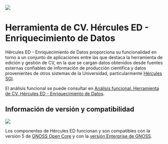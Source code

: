 ![](../../Docs/media/CabeceraDocumentosMD.png)

# Herramienta de CV. Hércules ED - Enriquecimiento de Datos

Hércules ED - Enriquecimiento de Datos proporciona su funcionalidad en torno a un conjunto de aplicaciones entre las que destaca la herramienta de edición y gestión de CV, en la que se cargan datos obtenidos desde fuentes externas confiables de información de producción científica y datos provenientes de otros sistemas de la Universidad, particularmente [Hércules SGI](https://github.com/HerculesCRUE/SGI).

El análisis funcional se puede consultar en [Análisis funcional. Herramienta de CV. Hércules ED - Enriquecimiento de Datos](https://confluence.um.es/confluence/pages/viewpage.action?pageId=397534539).

## Información de versión y compatibilidad

![](https://content.gnoss.ws/imagenes/proyectos/personalizacion/7e72bf14-28b9-4beb-82f8-e32a3b49d9d3/cms/logognossazulprincipal.png)

Los componentes de Hércules ED funcionan y son compatibles con la versión 5 de [GNOSS Open Core]([https://github.com/equipognoss/Gnoss.Platform.OpenCORE](https://github.com/equipognoss/Gnoss.SemanticAIPlatform.OpenCORE)) y con la [versión Enterprise de GNOSS](https://www.gnoss.com/contacto).
